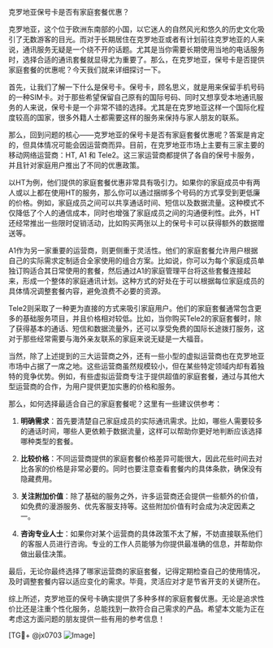 克罗地亚保号卡是否有家庭套餐优惠？

克罗地亚，这个位于欧洲东南部的小国，以它迷人的自然风光和悠久的历史文化吸引了无数游客的目光。而对于长期居住在克罗地亚或者有计划前往克罗地亚的人来说，通讯服务无疑是一个绕不开的话题。尤其是当你需要长期使用当地的电话服务时，选择合适的通讯套餐就显得尤为重要了。那么，在克罗地亚，保号卡是否提供家庭套餐的优惠呢？今天我们就来详细探讨一下。

首先，让我们了解一下什么是保号卡。保号卡，顾名思义，就是用来保留手机号码的一种SIM卡。对于那些希望保留自己原有的国际号码、同时又想享受本地通讯服务的人来说，保号卡是一个非常不错的选择。尤其是在克罗地亚这样一个国际化程度较高的国家，很多外籍人士都需要这样的服务来保持与家人朋友的联系。

那么，回到问题的核心——克罗地亚的保号卡是否有家庭套餐优惠呢？答案是肯定的，但具体情况可能会因运营商而异。目前，在克罗地亚市场上主要有三家主要的移动网络运营商：HT, A1 和 Tele2。这三家运营商都提供了各自的保号卡服务，并且针对家庭用户推出了不同的优惠政策。

以HT为例，他们提供的家庭套餐优惠非常具有吸引力。如果你的家庭成员中有两人或以上都在使用HT的服务，那么你可以通过捆绑多个号码的方式享受到更低廉的价格。例如，家庭成员之间可以共享通话时间、短信以及数据流量。这种模式不仅降低了个人的通信成本，同时也增强了家庭成员之间的沟通便利性。此外，HT还经常推出一些限时促销活动，比如购买两张以上的保号卡可以获得额外的数据赠送等。

A1作为另一家重要的运营商，则更侧重于灵活性。他们的家庭套餐允许用户根据自己的实际需求定制适合全家使用的组合方案。比如说，你可以为每个家庭成员单独订购适合其日常使用的套餐，然后通过A1的家庭管理平台将这些套餐连接起来，形成一个整体的家庭通讯计划。这种方式的好处在于可以根据每位家庭成员的具体情况调整套餐内容，避免浪费不必要的资源。

Tele2则采取了一种更为直接的方式来吸引家庭用户。他们的家庭套餐通常包含更多的基础服务项目，并且价格相对较低。比如，当你购买Tele2的家庭套餐时，除了获得基本的通话、短信和数据流量外，还可以享受免费的国际长途拨打服务，这对于那些经常需要与海外亲友联系的家庭来说无疑是一大福音。

当然，除了上述提到的三大运营商之外，还有一些小型的虚拟运营商也在克罗地亚市场中占据了一席之地。这些运营商虽然规模较小，但在某些特定领域内却有着独特的竞争优势。例如，有些虚拟运营商专注于提供超值的家庭套餐，通过与其他大型运营商的合作，为用户提供更加实惠的价格和服务。

那么，如何选择最适合自己的家庭套餐呢？这里有一些建议供参考：

1. **明确需求**：首先要清楚自己家庭成员的实际通讯需求。比如，哪些人需要较多的通话时间，哪些人更依赖于数据流量，这样可以帮助你更好地判断应该选择哪种类型的套餐。

2. **比较价格**：不同运营商提供的家庭套餐价格差异可能很大，因此花些时间去对比各家的价格是非常必要的。同时也要注意查看套餐内的具体条款，确保没有隐藏费用。

3. **关注附加价值**：除了基础的服务之外，许多运营商还会提供一些额外的价值，如免费的漫游服务、优先客服支持等。这些附加价值有时会成为决定因素之一。

4. **咨询专业人士**：如果你对某个运营商的具体政策不太了解，不妨直接联系他们的客服人员进行咨询。专业的工作人员能够为你提供最准确的信息，并帮助你做出最佳决策。

最后，无论你最终选择了哪家运营商的家庭套餐，记得定期检查自己的使用情况，及时调整套餐内容以适应变化的需求。毕竟，灵活应对才是节省开支的关键所在。

综上所述，克罗地亚的保号卡确实提供了多种多样的家庭套餐优惠。无论是追求性价比还是注重个性化服务，总能找到一款符合自己需求的产品。希望本文能为正在考虑这方面问题的朋友提供一些有用的参考信息！

[TG💪+ @jx0703 ![Image](https://github.com/user-attachments/assets/dbca1d08-cadb-493c-b0ec-ad6f7a83f270)]